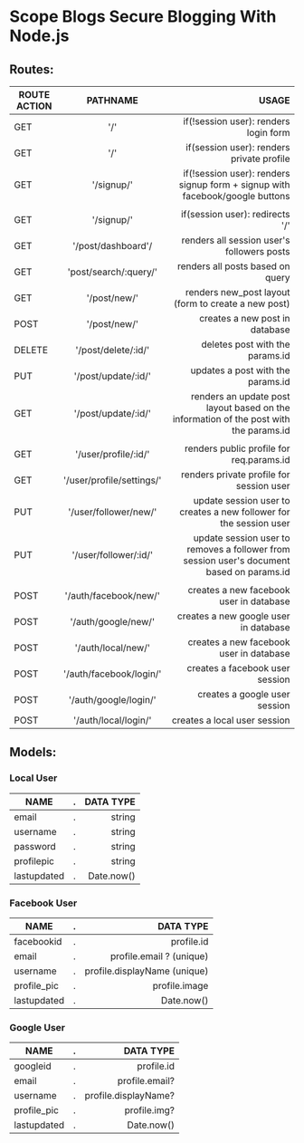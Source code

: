 # Scope Blogs Secure Blogging With Node.js


## Routes:

  ROUTE ACTION |    PATHNAME   | USAGE   
| ------------- |:-------------:| -----:|
GET | '/' | if(!session user): renders login form 
GET | '/' | if(session user): renders private profile
GET | '/signup/' | if(!session user): renders signup form + signup with facebook/google buttons
| | |
GET | '/signup/' | if(session user): redirects '/'
GET | '/post/dashboard'/ | renders all session user's followers posts
GET | 'post/search/:query/' | renders all posts based on query
GET | '/post/new/' | renders new_post layout (form to create a new post)
POST | '/post/new/' | creates a new post in database
DELETE | '/post/delete/:id/' | deletes post with the params.id
PUT | '/post/update/:id/' | updates a post with the params.id
GET | '/post/update/:id/' | renders an update post layout based on the information of the post with the params.id
| | |
GET | '/user/profile/:id/' | renders public profile for req.params.id
GET | '/user/profile/settings/' | renders private profile for session user
PUT | '/user/follower/new/' | update session user to creates a new follower for the session user
PUT | '/user/follower/:id/' | update session user to removes a follower from session user's document based on params.id 
| | |
POST | '/auth/facebook/new/' | creates a new facebook user in database
POST | '/auth/google/new/' | creates a new google user in database
POST | '/auth/local/new/' | creates a new facebook user in database
POST | '/auth/facebook/login/' | creates a facebook user session
POST | '/auth/google/login/' | creates a google user session
POST | '/auth/local/login/' | creates a local user session


## Models: 

### Local User
  
  NAME  |    .   |    DATA TYPE
| ------------- |:-------------:| -----:|
email | . | string
username | . | string
password | . | string
profilepic | . | string
lastupdated | . | Date.now()


### Facebook User
  
  NAME  |    .   |    DATA TYPE
| ------------- |:-------------:| -----:|
facebookid | . |  profile.id
email | . |  profile.email ? (unique)
username | . |  profile.displayName (unique)
profile_pic | . | profile.image
lastupdated | . | Date.now()


### Google User
  
  NAME  |    .   |    DATA TYPE
| ------------- |:-------------:| -----:|
googleid | . |  profile.id
email | . | profile.email?
username | . | profile.displayName?
profile_pic | . | profile.img?
lastupdated | . | Date.now()
